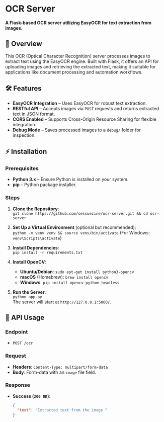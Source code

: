 # OCR Server

**A Flask-based OCR server utilizing EasyOCR for text extraction from images.**

## 🚀 Overview

This OCR (Optical Character Recognition) server processes images to extract text using the EasyOCR engine. Built with Flask, it offers an API for uploading images and retrieving the extracted text, making it suitable for applications like document processing and automation workflows.

## 🛠 Features

- **EasyOCR Integration** – Uses EasyOCR for robust text extraction.
- **RESTful API** – Accepts images via `POST` requests and returns extracted text in JSON format.
- **CORS Enabled** – Supports Cross-Origin Resource Sharing for flexible integration.
- **Debug Mode** – Saves processed images to a `debug/` folder for inspection.

## ⚡ Installation

### Prerequisites

- **Python 3.x** – Ensure Python is installed on your system.
- **pip** – Python package installer.

### Steps

1. **Clone the Repository**:  
   `git clone https://github.com/sessuezine/ocr-server.git && cd ocr-server`

2. **Set Up a Virtual Environment** (optional but recommended):  
   `python -m venv venv && source venv/bin/activate` (For Windows: `venv\Scripts\activate`)

3. **Install Dependencies**:  
   `pip install -r requirements.txt`

4. **Install OpenCV**:  
   - **Ubuntu/Debian**: `sudo apt-get install python3-opencv`  
   - **macOS** (Homebrew): `brew install opencv`  
   - **Windows**: `pip install opencv-python-headless`

5. **Run the Server**:  
   `python app.py`  
   The server will start at `http://127.0.0.1:5000/`.

## 📡 API Usage

### Endpoint

- `POST /ocr`

### Request

- **Headers**: `Content-Type: multipart/form-data`
- **Body**: Form-data with an `image` file field.

### Response

- **Success (`200 OK`)**:  
  ```json
  {
    "text": "Extracted text from the image."
  }

